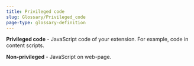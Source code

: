 ```yaml
---
title: Privileged code
slug: Glossary/Privileged_code
page-type: glossary-definition
---
```


**Privileged code** - JavaScript code of your extension. For example, code in content scripts.

**Non-privileged** - JavaScript on web-page.
